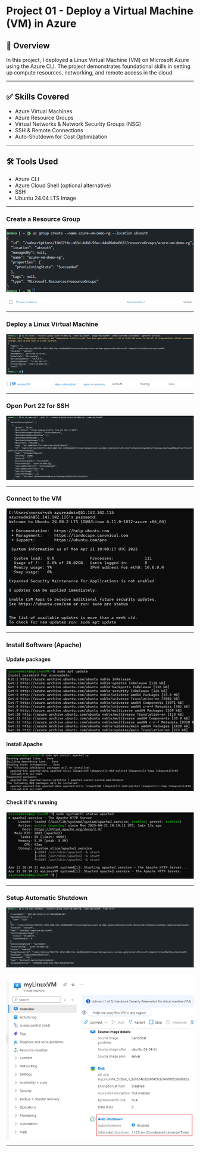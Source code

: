 # Project 01 - Deploy a Virtual Machine (VM) in Azure

## 🧠 Overview

In this project, I deployed a Linux Virtual Machine (VM) on Microsoft Azure using the Azure CLI. The project demonstrates foundational skills in setting up compute resources, networking, and remote access in the cloud.

---

## ✅ Skills Covered

- Azure Virtual Machines
- Azure Resource Groups
- Virtual Networks & Network Security Groups (NSG)
- SSH & Remote Connections
- Auto-Shutdown for Cost Optimization

---

## 🛠️ Tools Used

- Azure CLI
- Azure Cloud Shell (optional alternative)
- SSH
- Ubuntu 24.04 LTS Image

---

### Create a Resource Group


![alt text](image.png)

![alt text](image-2.png)

---

### Deploy a Linux Virtual Machine

![alt text](image-1.png)

![alt text](image-3.png)

---

### Open Port 22 for SSH

![alt text](image-4.png)

---

### Connect to the VM

![alt text](image-5.png)

---

### Install Software (Apache)

#### Update packages

![alt text](image-6.png)

#### Install Apache

![alt text](image-7.png)

#### Check if it's running

![alt text](image-8.png)

---

### Setup Automatic Shutdown

![alt text](image-9.png)

![alt text](image-11.png)

---
